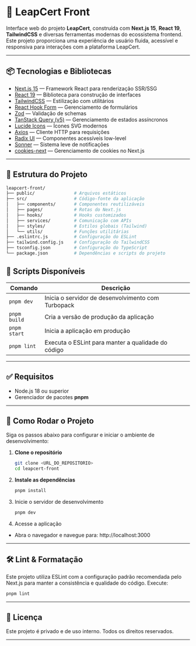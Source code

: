 # 🚀 LeapCert Front

Interface web do projeto **LeapCert**, construída com **Next.js 15**, **React 19**, **TailwindCSS** e diversas ferramentas modernas do ecossistema frontend. Este projeto proporciona uma experiência de usuário fluida, acessível e responsiva para interações com a plataforma LeapCert.

---

## 📦 Tecnologias e Bibliotecas

- [Next.js 15](https://nextjs.org/) — Framework React para renderização SSR/SSG
- [React 19](https://react.dev/) — Biblioteca para construção de interfaces
- [TailwindCSS](https://tailwindcss.com/) — Estilização com utilitários
- [React Hook Form](https://react-hook-form.com/) — Gerenciamento de formulários
- [Zod](https://zod.dev/) — Validação de schemas
- [TanStack Query (v5)](https://tanstack.com/query/v5) — Gerenciamento de estados assíncronos
- [Lucide Icons](https://lucide.dev/) — Ícones SVG modernos
- [Axios](https://axios-http.com/) — Cliente HTTP para requisições
- [Radix UI](https://www.radix-ui.com/) — Componentes acessíveis low-level
- [Sonner](https://sonner.emilkowal.dev/) — Sistema leve de notificações
- [cookies-next](https://www.npmjs.com/package/cookies-next) — Gerenciamento de cookies no Next.js

---

## 📁 Estrutura do Projeto

```bash
leapcert-front/
├── public/               # Arquivos estáticos
├── src/                  # Código-fonte da aplicação
│   ├── components/       # Componentes reutilizáveis
│   ├── pages/            # Rotas do Next.js
│   ├── hooks/            # Hooks customizados
│   ├── services/         # Comunicação com APIs
│   ├── styles/           # Estilos globais (Tailwind)
│   └── utils/            # Funções utilitárias
├── .eslintrc.js          # Configuração do ESLint
├── tailwind.config.js    # Configuração do TailwindCSS
├── tsconfig.json         # Configuração do TypeScript
└── package.json          # Dependências e scripts do projeto
```

## 🔧 Scripts Disponíveis

| Comando         | Descrição                                               |
|-----------------|---------------------------------------------------------|
| `pnpm dev`      | Inicia o servidor de desenvolvimento com Turbopack      |
| `pnpm build`    | Cria a versão de produção da aplicação                  |
| `pnpm start`    | Inicia a aplicação em produção                          |
| `pnpm lint`     | Executa o ESLint para manter a qualidade do código      |

---

## ✅ Requisitos

- Node.js 18 ou superior
- Gerenciador de pacotes **pnpm**

---

## 🚀 Como Rodar o Projeto

Siga os passos abaixo para configurar e iniciar o ambiente de desenvolvimento:

1. **Clone o repositório**

   ```bash
   git clone <URL_DO_REPOSITORIO>
   cd leapcert-front
   ```

2. **Instale as dependências**
   ```bash
   pnpm install
   ```

3. Inicie o servidor de desenvolvimento
   ```bash
   pnpm dev
   ```

4. Acesse a aplicação
- Abra o navegador e navegue para: http://localhost:3000

---

## 🛠️ Lint & Formatação

Este projeto utiliza ESLint com a configuração padrão recomendada pelo Next.js para manter a consistência e qualidade do código. Execute:
  ```bash
  pnpm lint
  ```
---

## 📝 Licença

Este projeto é privado e de uso interno. Todos os direitos reservados.

---
